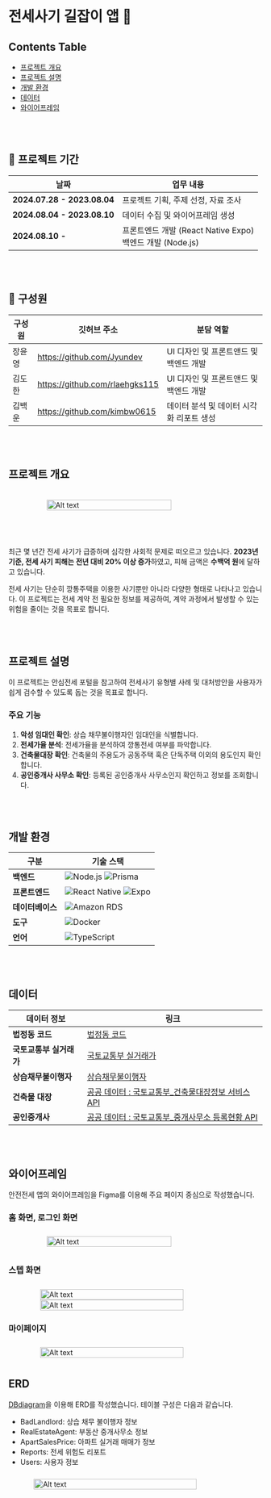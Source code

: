 # 전세사기 길잡이 앱 👋

## Contents Table

- [프로젝트 개요](#프로젝트-개요)
- [프로젝트 설명](#프로젝트-설명)
- [개발 환경](#개발-환경)
- [데이터](#데이터)
- [와이어프레임](#와이어프레임)


</br></br>

## 📆 프로젝트 기간 

| **날짜**              | **업무 내용**                                            |
| --------------------- | -------------------------------------------------------- |
| **2024.07.28 - 2023.08.04** | 프로젝트 기획, 주제 선정, 자료 조사                           |
| **2024.08.04 - 2023.08.10** | 데이터 수집 및 와이어프레임 생성                              |
| **2024.08.10 -**           | 프론트엔드 개발 (React Native Expo) <br> 백엔드 개발 (Node.js) |


</br></br>

## 🕺 구성원

| 구성원 | 깃허브 주소 | 분담 역할 |
| --- | --- | --- |
| 장윤영 | https://github.com/Jyundev |UI 디자인 및 프론트앤드 및 백엔드 개발|
| 김도한 | https://github.com/rlaehgks115 |UI 디자인 및 프론트앤드 및 백엔드 개발|
| 김백운 | https://github.com/kimbw0615 | 데이터 분석 및 데이터 시각화 리포트 생성|

</br></br>



## 프로젝트 개요


<div style="display: flex; justify-content: center;">
    <img src="assets\images\article.png" alt="Alt text" style="width: 70%; height: 100%; margin-top: 20px; margin-bottom: 40px;">
</div>

</br>

최근 몇 년간 전세 사기가 급증하며 심각한 사회적 문제로 떠오르고 있습니다. **2023년 기준, 전세 사기 피해는 전년 대비 20% 이상 증가**하였고, 피해 금액은 **수백억 원**에 달하고 있습니다. 

전세 사기는 단순히 깡통주택을 이용한 사기뿐만 아니라 다양한 형태로 나타나고 있습니다. 이 프로젝트는 전세 계약 전 필요한 정보를 제공하여, 계약 과정에서 발생할 수 있는 위험을 줄이는 것을 목표로 합니다.


</br></br>

## 프로젝트 설명

이 프로젝트는 안심전세 포털을 참고하여 전세사기 유형별 사례 및 대처방안을 사용자가 쉽게 검수할 수 있도록 돕는 것을 목표로 합니다.

### 주요 기능

1. **악성 임대인 확인**: 상습 채무불이행자인 임대인을 식별합니다.
2. **전세가율 분석**: 전세가율을 분석하여 깡통전세 여부를 파악합니다.
3. **건축물대장 확인**: 건축물의 주용도가 공동주택 혹은 단독주택 이외의 용도인지 확인합니다.
4. **공인중개사 사무소 확인**: 등록된 공인중개사 사무소인지 확인하고 정보를 조회합니다.

</br></br>

## 개발 환경

| 구분            | 기술 스택                                                                                                                 |
| --------------- | ------------------------------------------------------------------------------------------------------------------------- |
| **백엔드**      | ![Node.js](https://img.shields.io/badge/Node.js-339933?style=flat&logo=node.js&logoColor=white) ![Prisma](https://img.shields.io/badge/Prisma-2D3748?style=flat&logo=prisma&logoColor=white) |
| **프론트엔드**  | ![React Native](https://img.shields.io/badge/React%20Native-61DAFB?style=flat&logo=react&logoColor=white) ![Expo](https://img.shields.io/badge/Expo-000020?style=flat&logo=expo&logoColor=white) |
| **데이터베이스**| ![Amazon RDS](https://img.shields.io/badge/Amazon%20RDS-527FFF?style=flat&logo=amazon%20rds&logoColor=white) |
| **도구**        | ![Docker](https://img.shields.io/badge/Docker-2496ED?style=flat&logo=docker&logoColor=white) |
| **언어**        | ![TypeScript](https://img.shields.io/badge/TypeScript-007ACC?style=flat&logo=typescript&logoColor=white) |


</br></br>

## 데이터

| **데이터 정보** | **링크** |
| --- | --- |
| **법정동 코드** | [법정동 코드](https://www.code.go.kr/stdcode/regCodeL.do) |
| **국토교통부 실거래가** | [국토교통부 실거래가](https://rt.molit.go.kr/pt/xls/xls.do?mobileAt=) |
| **상습채무불이행자** | [상습채무불이행자](https://www.molit.go.kr/USR/WPGE0201/m_37180/DTL.jsp) |
| **건축물 대장** | [공공 데이터 : 국토교통부_건축물대장정보 서비스 API](https://www.data.go.kr/tcs/dss/selectApiDataDetailView.do?publicDataPk=15044713#tab_layer_detail_function) |
| **공인중개사** | [공공 데이터 : 국토교통부_중개사무소 등록현황 API](https://www.data.go.kr/data/15063946/fileData.do) |

</br></br>

## 와이어프레임
안전전세 앱의 와이어프레임을 Figma를 이용해 주요 페이지 중심으로 작성했습니다.

### 홈 화면, 로그인 화면
<div style="display: flex; justify-content: center;">
    <img src="assets\images\home.png" alt="Alt text" style="width: 70%; height: 100%; margin: 10px;">
</div>

### 스텝 화면

<div style="display: flex; justify-content: center;">
    <img src="assets\images\step1.png" alt="Alt text" style="width: 75%; height: 100%; margin-top: 10px;">
</div>
<div style="display: flex; justify-content: center;">
    <img src="assets\images\step2.png" alt="Alt text" style="width: 75%; height: 100%; ">
    
</div>

### 마이페이지
<div style="display: flex; justify-content: center;">
    <img src="assets\images\mypage.png" alt="Alt text" style="width: 75%; height: 100%; margin: 10px;">
</div>


## ERD 
[DBdiagram](https://dbdiagram.io/d/HOUSE-66cfc95ccf8e2d1d1c2cd3c4)을 이용해 ERD를 작성했습니다. 테이블 구성은 다음과 같습니다.

- BadLandlord: 상습 채무 불이행자 정보
- RealEstateAgent: 부동산 중개사무소 정보
- ApartSalesPrice: 아파트 실거래 매매가 정보
- Reports: 전세 위험도 리포트
- Users: 사용자 정보

<div style="display: flex; justify-content: center;">
    <img src="assets\images\erd.png" alt="Alt text" style="width: 80%; height: 80%; margin: 10px;">
</div>

